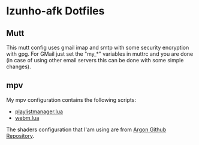 # lzunho-afk Dotfiles

## Mutt

This mutt config uses gmail imap and smtp with some security encryption with gpg. For GMail just set the "my_*" variables in muttrc and you are done (in case of using other email servers this can be done with some simple changes). 

## mpv

My mpv configuration contains the following scripts:

- [playlistmanager.lua](https://github.com/jonniek/mpv-playlistmanager)
- [webm.lua](https://github.com/ekisu/mpv-webm)

The shaders configuration that I'am using are from [Argon Github Repository](https://github.com/Argon-/mpv-config).

